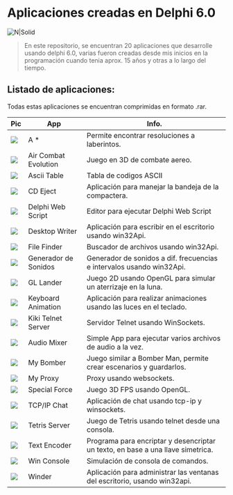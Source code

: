 # Aplicaciones creadas en Delphi 6.0
![N|Solid](http://damiancipolat.com/images/D6Splash.jpg)

>En este repositorio, se encuentran 20 aplicaciones que desarrolle usando delphi 6.0, varias fueron  creadas desde mis inicios en la programación cuando tenia aprox. 15 años y otras a lo largo del tiempo.

## Listado de aplicaciones:
Todas estas aplicaciones se encuentran comprimidas en formato .rar.

| Pic | App | Info. |
| ------ | ------ | ------ |
| ![](http://www.damiancipolat.com/images/proyectos/logo_delphi_astar.png) | A * | Permite encontrar resoluciones a laberintos. |
| ![](http://www.damiancipolat.com/images/proyectos/logo_delphi_aircombat.png) | Air Combat Evolution | Juego en 3D de combate aereo. |
| ![](http://www.damiancipolat.com/images/proyectos/logo_delphi_ascii.png) | Ascii Table | Tabla de codigos ASCII |
| ![](http://www.damiancipolat.com/images/proyectos/logo_delphi_cdeject.png) | CD Eject | Aplicación para manejar la bandeja de la compactera. |
| ![](http://www.damiancipolat.com/images/proyectos/logo_delphi_dws.png) | Delphi Web Script | Editor para ejecutar Delphi Web Script |
| ![](http://www.damiancipolat.com/images/proyectos/logo_desk_rec.png) | Desktop Writer | Aplicación para escribir en el escritorio usando win32Api. |
| ![](http://www.damiancipolat.com/images/proyectos/logo_delphi_filefinder.png) | File Finder | Buscador de archivos usando win32Api. |
| ![](http://www.damiancipolat.com/images/proyectos/logo_delphi_sound.png) | Generador de Sonidos | Generador de sonidos a dif. frecuencias e intervalos usando win32Api. |
| ![](http://www.damiancipolat.com/images/proyectos/logo_delphi_gllander.png) | GL Lander | Juego 2D usando OpenGL para simular un aterrizaje en la luna. |
| ![](http://www.damiancipolat.com/images/proyectos/logo_delphi_keyboard.png) | Keyboard Animation | Aplicación para realizar animaciones usando las luces en el teclado. |
| ![](http://www.damiancipolat.com/images/proyectos/logo_delphi_kiki.png) | Kiki Telnet Server | Servidor Telnet usando WinSockets. |
| ![](http://www.damiancipolat.com/images/proyectos/logo_delphi_audio.png) | Audio Mixer | Simple App para ejecutar varios archivos de audio a la vez. |
| ![](http://www.damiancipolat.com/images/proyectos/logo_delphi_mybomb.png) | My Bomber | Juego similar a Bomber Man, permite crear escenarios y guardarlos. |
| ![](http://www.damiancipolat.com/images/proyectos/logo_my_proxy.png) | My Proxy | Proxy usando websockets. |
| ![](http://www.damiancipolat.com/images/proyectos/logo_delphi_specialforce.png) | Special Force | Juego 3D FPS usando OpenGL. |
| ![](http://www.damiancipolat.com/images/proyectos/logo_delphi_tcpip.png) | TCP/IP Chat | Aplicación de chat usando tcp-ip y winsockets. |
| ![](http://www.damiancipolat.com/images/proyectos/logo_delphi_tetris.png) | Tetris Server | Juego de Tetris usando telnet desde una consola. |
| ![](http://www.damiancipolat.com/images/proyectos/logo_text_enc.png) | Text Encoder | Programa para encriptar y desencriptar un texto, en base a una llave simetrica. |
| ![](http://www.damiancipolat.com/images/proyectos/logo_win_console.png) | Win Console | Simulación de consola de comandos. |
| ![](http://www.damiancipolat.com/images/proyectos/logo_delphi_winder.png) | Winder | Aplicación para administrar las ventanas del escritorio, usando win32api. |
